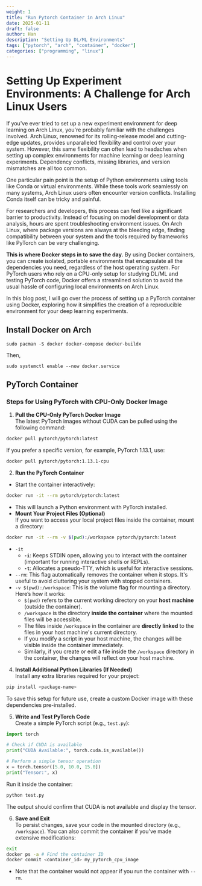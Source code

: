 ```yaml
---
weight: 1
title: "Run Pytorch Container in Arch Linux"
date: 2025-01-11
draft: false
author: Han
description: "Setting Up DL/ML Environments"
tags: ["pytorch", "arch", "container", "docker"]
categories: ["programming", "linux"]
---
```



# Setting Up Experiment Environments: A Challenge for Arch Linux Users

If you've ever tried to set up a new experiment environment for deep learning on Arch Linux, you're probably familiar with the challenges involved. Arch Linux, renowned for its rolling-release model and cutting-edge updates, provides unparalleled flexibility and control over your system. However, this same flexibility can often lead to headaches when setting up complex environments for machine learning or deep learning experiments. Dependency conflicts, missing libraries, and version mismatches are all too common.

One particular pain point is the setup of Python environments using tools like Conda or virtual environments. While these tools work seamlessly on many systems, Arch Linux users often encounter version conflicts. Installing Conda itself can be tricky and painful.

For researchers and developers, this process can feel like a significant barrier to productivity. Instead of focusing on model development or data analysis, hours are spent troubleshooting environment issues. On Arch Linux, where package versions are always at the bleeding edge, finding compatibility between your system and the tools required by frameworks like PyTorch can be very challenging.

**This is where Docker steps in to save the day.** By using Docker containers, you can create isolated, portable environments that encapsulate all the dependencies you need, regardless of the host operating system. For PyTorch users who rely on a CPU-only setup for studying DL/ML and testing PyTorch code, Docker offers a streamlined solution to avoid the usual hassle of configuring local environments on Arch Linux.

In this blog post, I will go over the process of setting up a PyTorch container using Docker, exploring how it simplifies the creation of a reproducible environment for your deep learning experiments.

## Install Docker on Arch

```
sudo pacman -S docker docker-compose docker-buildx
```

Then, 
```
sudo systemctl enable --now docker.service
```


## PyTorch Container 

### **Steps for Using PyTorch with CPU-Only Docker Image**

1. **Pull the CPU-Only PyTorch Docker Image**  
The latest PyTorch images without CUDA can be pulled using the following command:
```bash
docker pull pytorch/pytorch:latest
```

If you prefer a specific version, for example, PyTorch 1.13.1, use:
```bash
docker pull pytorch/pytorch:1.13.1-cpu
```


2. **Run the PyTorch Container**  
- Start the container interactively:
```bash
docker run -it --rm pytorch/pytorch:latest
```
- This will launch a Python environment with PyTorch installed.
- **Mount Your Project Files (Optional)**  
If you want to access your local project files inside the container, mount a directory:
```bash
docker run -it --rm -v $(pwd):/workspace pytorch/pytorch:latest
```
- `-it`
	- **`-i`**: Keeps STDIN open, allowing you to interact with the container (important for running interactive shells or REPLs).
	- **`-t`**: Allocates a pseudo-TTY, which is useful for interactive sessions.
- `--rm`: This flag automatically removes the container when it stops. It's useful to avoid cluttering your system with stopped containers.
- `-v $(pwd):/workspace`: This is the volume flag for mounting a directory. Here’s how it works:
	- `$(pwd)` refers to the current working directory on your **host machine** (outside the container).
	- `/workspace` is the directory **inside the container** where the mounted files will be accessible.
	- The files inside `/workspace` in the container are **directly linked** to the files in your host machine's current directory.
	- If you modify a script in your host machine, the changes will be visible inside the container immediately.
	- Similarly, if you create or edit a file inside the `/workspace` directory in the container, the changes will reflect on your host machine.


4. **Install Additional Python Libraries (If Needed)**  
Install any extra libraries required for your project:

```bash
pip install <package-name>
```

To save this setup for future use, create a custom Docker image with these dependencies pre-installed.


5. **Write and Test PyTorch Code**  
Create a simple PyTorch script (e.g., `test.py`):

```python
import torch

# Check if CUDA is available
print("CUDA Available:", torch.cuda.is_available())

# Perform a simple tensor operation
x = torch.tensor([5.0, 10.0, 15.0])
print("Tensor:", x)
```

Run it inside the container:

```bash
python test.py
```

The output should confirm that CUDA is not available and display the tensor.


6. **Save and Exit**  
To persist changes, save your code in the mounted directory (e.g., `/workspace`). You can also commit the container if you've made extensive modifications:

```bash
exit
docker ps -a # Find the container ID
docker commit <container_id> my_pytorch_cpu_image
```
- Note that the container would not appear if you run the container with `--rm`. 
